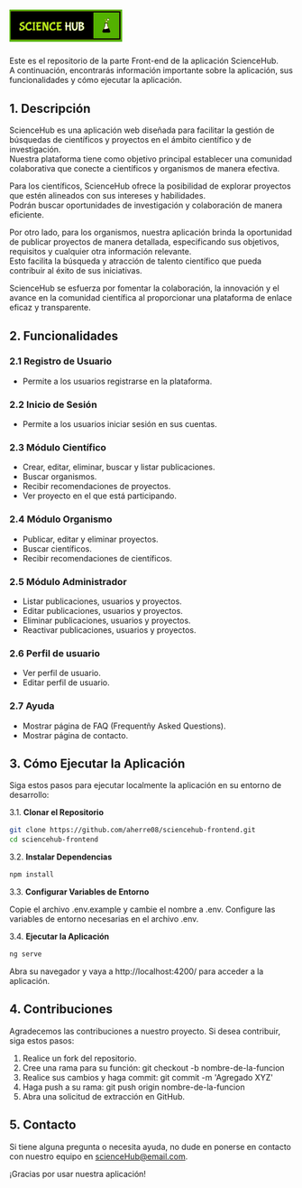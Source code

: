 # <img src="src/assets/images/ScienceHub%20Logo.png" width="200">


Este es el repositorio de la parte Front-end de la aplicación ScienceHub. <br>
A continuación, encontrarás información importante sobre la aplicación, sus funcionalidades y cómo ejecutar la aplicación.

## 1. Descripción

ScienceHub es una aplicación web diseñada para facilitar la gestión de búsquedas de científicos y proyectos en el ámbito científico y de investigación. <br> 
Nuestra plataforma tiene como objetivo principal establecer una comunidad colaborativa que conecte a científicos y organismos de manera efectiva. 

Para los científicos, ScienceHub ofrece la posibilidad de explorar proyectos que estén alineados con sus intereses y habilidades. <br> 
Podrán buscar oportunidades de investigación y colaboración de manera eficiente.

Por otro lado, para los organismos, nuestra aplicación brinda la oportunidad de publicar proyectos de manera detallada, especificando sus objetivos, requisitos y cualquier otra información relevante.<br> Esto facilita la búsqueda y atracción de talento científico que pueda contribuir al éxito de sus iniciativas.

ScienceHub se esfuerza por fomentar la colaboración, la innovación y el avance en la comunidad científica al proporcionar una plataforma de enlace eficaz y transparente.


## 2. Funcionalidades

### 2.1 Registro de Usuario
- Permite a los usuarios registrarse en la plataforma.

### 2.2 Inicio de Sesión
- Permite a los usuarios iniciar sesión en sus cuentas.

### 2.3 Módulo Científico
- Crear, editar, eliminar, buscar y listar publicaciones.
- Buscar organismos.
- Recibir recomendaciones de proyectos.
- Ver proyecto en el que está participando.

### 2.4 Módulo Organismo
- Publicar, editar y eliminar proyectos.
- Buscar científicos.
- Recibir recomendaciones de científicos.

### 2.5 Módulo Administrador
- Listar publicaciones, usuarios y proyectos.
- Editar publicaciones, usuarios y proyectos.
- Eliminar publicaciones, usuarios y proyectos.
- Reactivar publicaciones, usuarios y proyectos.

### 2.6 Perfil de usuario
- Ver perfil de usuario.
- Editar perfil de usuario.

### 2.7 Ayuda
- Mostrar página de FAQ (Frequentñy Asked Questions).
- Mostrar página de contacto.

## 3. Cómo Ejecutar la Aplicación

Siga estos pasos para ejecutar localmente la aplicación en su entorno de desarrollo:

3.1. **Clonar el Repositorio**
   ```sh
   git clone https://github.com/aherre08/sciencehub-frontend.git
   cd sciencehub-frontend
```
3.2. **Instalar Dependencias**

```sh
npm install
```
3.3. **Configurar Variables de Entorno**

Copie el archivo .env.example y cambie el nombre a .env.
Configure las variables de entorno necesarias en el archivo .env.

3.4. **Ejecutar la Aplicación**
```sh
ng serve
```
Abra su navegador y vaya a http://localhost:4200/ para acceder a la aplicación.

## 4. Contribuciones
Agradecemos las contribuciones a nuestro proyecto. Si desea contribuir, siga estos pasos:

1. Realice un fork del repositorio.
2. Cree una rama para su función: git checkout -b nombre-de-la-funcion
3. Realice sus cambios y haga commit: git commit -m 'Agregado XYZ'
4. Haga push a su rama: git push origin nombre-de-la-funcion
5. Abra una solicitud de extracción en GitHub.
   
## 5. Contacto
Si tiene alguna pregunta o necesita ayuda, no dude en ponerse en contacto con nuestro equipo en scienceHub@email.com.

¡Gracias por usar nuestra aplicación!

